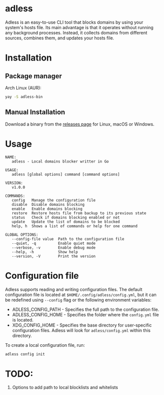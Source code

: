 # adless

Adless is an easy-to-use CLI tool that blocks domains by using your system's hosts file.
Its main advantage is that it operates without running any background processes.
Instead, it collects domains from different sources, combines them, and updates your hosts file.

# Installation

## Package manager

Arch Linux (AUR):

```bash
yay -S adless-bin
```

## Manual Installation

Download a binary from the [releases page](https://github.com/WIttyJudge/adless/releases) for Linux, macOS or Windows.

# Usage

```
NAME:
   adless - Local domains blocker writter in Go

USAGE:
   adless [global options] command [command options]

VERSION:
   v1.0.0

COMMANDS:
   config   Manage the configuration file
   disable  Disable domains blocking
   enable   Enable domains blocking
   restore  Restore hosts file from backup to its previous state
   status   Check if domains blocking enabled or not
   update   Update the list of domains to be blocked
   help, h  Shows a list of commands or help for one command

GLOBAL OPTIONS:
   --config-file value  Path to the configuration file
   --quiet, -q          Enable quiet mode
   --verbose, -v        Enable debug mode
   --help, -h           Show help
   --version, -V        Print the version
```

# Configuration file

Adless supports reading and writing configuration files.
The default configuration file is located at `$HOME/.config/adless/config.yml`,
but it can be redefined using `--config` flag or the following environment variables:

- ADLESS_CONFIG_PATH - Specifies the full path to the configuration file.
- ADLESS_CONFIG_HOME - Specifies the folder where the `config.yml` file is located.
- XDG_CONFIG_HOME - Specifies the base directory for user-specific configuration files. Adless will look for `adless/config.yml` within this directory.

To create a local configuration file, run:

```bash
adless config init
```

# TODO:

1. Options to add path to local blocklists and whitelists
